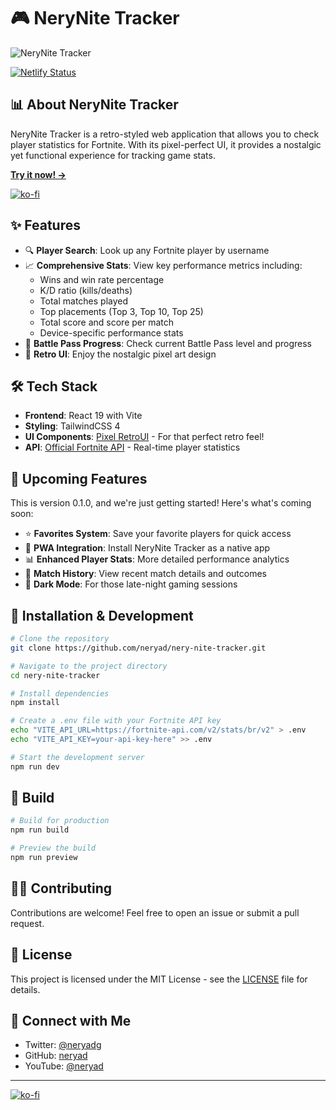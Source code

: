 # 🎮 NeryNite Tracker

![NeryNite Tracker](https://github.com/user-attachments/assets/eb8b0c11-1d3f-46ff-833c-78a51e269bed)

[![Netlify Status](https://api.netlify.com/api/v1/badges/2f3aff6d-e4e1-4ffe-9dbf-251443cd3530/deploy-status)](https://app.netlify.com/sites/nerynite/deploys)

## 📊 About NeryNite Tracker

NeryNite Tracker is a retro-styled web application that allows you to check player statistics for Fortnite. With its pixel-perfect UI, it provides a nostalgic yet functional experience for tracking game stats.

**[Try it now! →](https://nerynite.netlify.app/)**

[![ko-fi](https://ko-fi.com/img/githubbutton_sm.svg)](https://ko-fi.com/M4M31DTPAL)

## ✨ Features

- 🔍 **Player Search**: Look up any Fortnite player by username
- 📈 **Comprehensive Stats**: View key performance metrics including:
  - Wins and win rate percentage
  - K/D ratio (kills/deaths)
  - Total matches played
  - Top placements (Top 3, Top 10, Top 25)
  - Total score and score per match
  - Device-specific performance stats
- 🎯 **Battle Pass Progress**: Check current Battle Pass level and progress
- 🎨 **Retro UI**: Enjoy the nostalgic pixel art design

## 🛠️ Tech Stack

- **Frontend**: React 19 with Vite
- **Styling**: TailwindCSS 4
- **UI Components**: [Pixel RetroUI](https://www.retroui.io/) - For that perfect retro feel!
- **API**: [Official Fortnite API](https://fortnite-api.com/) - Real-time player statistics

## 🚀 Upcoming Features

This is version 0.1.0, and we're just getting started! Here's what's coming soon:

- ⭐ **Favorites System**: Save your favorite players for quick access
- 📱 **PWA Integration**: Install NeryNite Tracker as a native app
- 📊 **Enhanced Player Stats**: More detailed performance analytics
- 📄 **Match History**: View recent match details and outcomes
- 🌙 **Dark Mode**: For those late-night gaming sessions

## 🔧 Installation & Development

```bash
# Clone the repository
git clone https://github.com/neryad/nery-nite-tracker.git

# Navigate to the project directory
cd nery-nite-tracker

# Install dependencies
npm install

# Create a .env file with your Fortnite API key
echo "VITE_API_URL=https://fortnite-api.com/v2/stats/br/v2" > .env
echo "VITE_API_KEY=your-api-key-here" >> .env

# Start the development server
npm run dev
```

## 📝 Build

```bash
# Build for production
npm run build

# Preview the build
npm run preview
```

## 👨‍💻 Contributing

Contributions are welcome! Feel free to open an issue or submit a pull request.

## 📄 License

This project is licensed under the MIT License - see the [LICENSE](LICENSE.MD) file for details.

## 🔗 Connect with Me

- Twitter: [@neryadg](https://twitter.com/neryadg)
- GitHub: [neryad](https://github.com/neryad)
- YouTube: [@neryad](https://www.youtube.com/@neryad)

---

[![ko-fi](https://ko-fi.com/img/githubbutton_sm.svg)](https://ko-fi.com/M4M31DTPAL)
